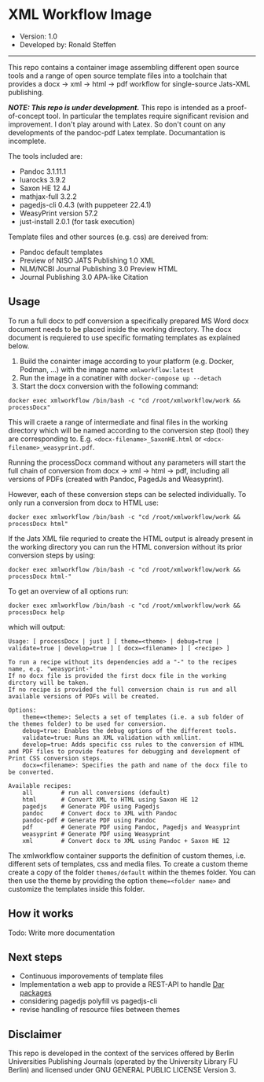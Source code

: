 # XML Workflow Image

- Version: 1.0
- Developed by: Ronald Steffen

---

This repo contains a container image assembling different open source tools and a range of open source template files into a toolchain that provides a docx -> xml -> html -> pdf workflow for single-source Jats-XML publishing.

***NOTE: This repo is under development.***
This repo is intended as a proof-of-concept tool. In particular the templates require significant revision and improvement. I don't play around with Latex. So don't count on any developments of the pandoc-pdf Latex template. Documantation is incomplete.

The tools included are:

- Pandoc 3.1.11.1
- luarocks 3.9.2
- Saxon HE 12 4J
- mathjax-full 3.2.2
- pagedjs-cli 0.4.3 (with puppeteer 22.4.1)
- WeasyPrint version 57.2
- just-install 2.0.1 (for task execution)

Template files and other sources (e.g. css) are dereived from:

- Pandoc default templates
- Preview of NISO JATS Publishing 1.0 XML
- NLM/NCBI  Journal Publishing 3.0 Preview HTML
- Journal Publishing 3.0 APA-like Citation

## Usage

To run a full docx to pdf conversion a specifically prepared MS Word docx document needs to be placed inside the working directory. The docx document is requiered to use specific formating templates as explained below.

1) Build the conainter image according to your platform (e.g. Docker, Podman, ...) with the image name `xmlworkflow:latest`
2) Run the image in a conatiner with `docker-compose up --detach`
3) Start the docx conversion with the following command:

`docker exec xmlworkflow /bin/bash -c "cd /root/xmlworkflow/work && processDocx"`

This will craete a range of intermediate and final files in the working directory which will be named according to the conversion step (tool) they are corresponding to. E.g. `<docx-filename>_SaxonHE.html` or `<docx-filename>_weasyprint.pdf`.

Running the processDocx command without any parameters will start the full chain of conversion from docx -> xml -> html -> pdf, including all versions of PDFs (created with Pandoc, PagedJs and Weasyprint).

However, each of these conversion steps can be selected individually. To only run a conversion from docx to HTML use:

`docker exec xmlworkflow /bin/bash -c "cd /root/xmlworkflow/work && processDocx html"`

If the Jats XML file requried to create the HTML output is already present in the working directory you can run the HTML conversion without its prior conversion steps by using:

`docker exec xmlworkflow /bin/bash -c "cd /root/xmlworkflow/work && processDocx html-"`

To get an overview of all options run:

`docker exec xmlworkflow /bin/bash -c "cd /root/xmlworkflow/work && processDocx help`

which will output:

```text
Usage: [ processDocx | just ] [ theme=<theme> | debug=true | validate=true | develop=true ] [ docx=<filename> ] [ <recipe> ]

To run a recipe without its dependencies add a "-" to the recipes name, e.g. "weasyprint-"
If no docx file is provided the first docx file in the working dirctory will be taken.
If no recipe is provided the full conversion chain is run and all available versions of PDFs will be created.

Options:
    theme=<theme>: Selects a set of templates (i.e. a sub folder of the themes folder) to be used for conversion.
    debug=true: Enables the debug options of the different tools.
    validate=true: Runs an XML validation with xmllint.
    develop=true: Adds specific css rules to the conversion of HTML and PDF files to provide features for debugging and development of Print CSS conversion steps.
    docx=<filename>: Specifies the path and name of the docx file to be converted.

Available recipes:
    all        # run all conversions (default)
    html       # Convert XML to HTML using Saxon HE 12
    pagedjs    # Generate PDF using Pagedjs
    pandoc     # Convert docx to XML with Pandoc
    pandoc-pdf # Generate PDF using Pandoc
    pdf        # Generate PDF using Pandoc, Pagedjs and Weasyprint
    weasyprint # Generate PDF using Weasyprint
    xml        # Convert docx to XML using Pandoc + Saxon HE 12
```

The xmlworkflow container supports the definition of custom themes, i.e. different sets of templates, css and media files.
To create a custom theme create a copy of the folder `themes/default` within the themes folder.
You can then use the theme by providing the option `theme=<folder name>` and customize the templates inside this folder.

## How it works

Todo: Write more documentation

## Next steps

- Continuous imporovements of template files
- Implementation a web app to provide a REST-API to handle [Dar packages](https://github.com/substance/dar)
- considering pagedjs polyfill vs pagedjs-cli
- revise handling of resource files between themes

## Disclaimer

This repo is developed in the context of the services offered by Berlin Universities Publishing Journals (operated by the University Library FU Berlin) and licensed under GNU GENERAL PUBLIC LICENSE Version 3.
